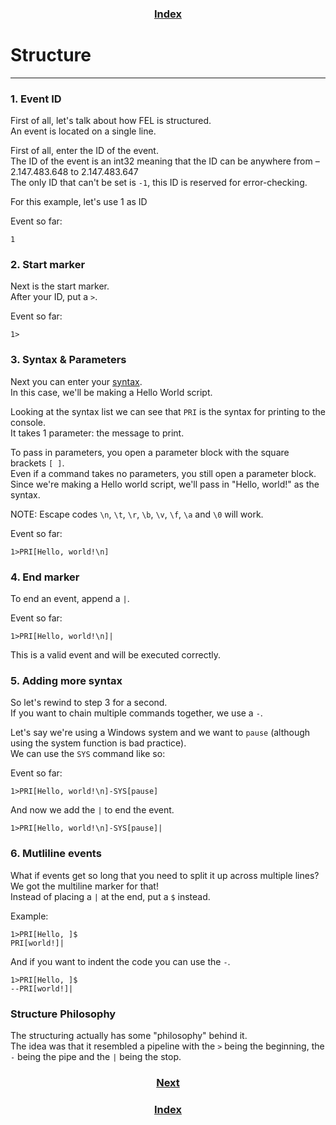 <h3 align="center"><a href="index.html">Index</a></h3>

# Structure
-----

### 1. Event ID

First of all, let's talk about how FEL is structured.  
An event is located on a single line.  

First of all, enter the ID of the event.  
The ID of the event is an int32 meaning that the ID can be anywhere from –2.147.483.648 to 2.147.483.647  
The only ID that can't be set is `-1`, this ID is reserved for error-checking.

For this example, let's use 1 as ID

Event so far:
```
1
```

### 2. Start marker

Next is the start marker.  
After your ID, put a `>`.  

Event so far:
```
1>
```

### 3. Syntax & Parameters

Next you can enter your [syntax](syntax.html).  
In this case, we'll be making a Hello World script.  

Looking at the syntax list we can see that `PRI` is the syntax for printing to the console.  
It takes 1 parameter: the message to print.  

To pass in parameters, you open a parameter block with the square brackets `[ ]`.  
Even if a command takes no parameters, you still open a parameter block.  
Since we're making a Hello world script, we'll pass in "Hello, world!" as the syntax.

  NOTE: Escape codes `\n`, `\t`, `\r`, `\b`, `\v`, `\f`, `\a` and `\0` will work.

Event so far:
```
1>PRI[Hello, world!\n]
```

### 4. End marker

To end an event, append a `|`.

Event so far:
```
1>PRI[Hello, world!\n]|
```
This is a valid event and will be executed correctly.

### 5. Adding more syntax

So let's rewind to step 3 for a second.  
If you want to chain multiple commands together, we use a `-`.  

Let's say we're using a Windows system and we want to `pause` (although using the system function is bad practice).  
We can use the `SYS` command like so:

Event so far:
```
1>PRI[Hello, world!\n]-SYS[pause]
```

And now we add the `|` to end the event.  
```
1>PRI[Hello, world!\n]-SYS[pause]|
```

### 6. Mutliline events

What if events get so long that you need to split it up across multiple lines?  
We got the multiline marker for that!  
Instead of placing a `|` at the end, put a `$` instead.

Example:
```
1>PRI[Hello, ]$
PRI[world!]|
```

And if you want to indent the code you can use the `-`.

```
1>PRI[Hello, ]$
--PRI[world!]|
```

### Structure Philosophy

The structuring actually has some "philosophy" behind it.  
The idea was that it resembled a pipeline with the `>` being the beginning, the `-` being the pipe and the `|` being the stop.  

<h3 align="center"><a href="directives.html">Next</a></h3>
<h3 align="center"><a href="index.html">Index</a></h3>
